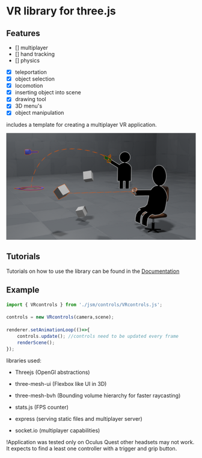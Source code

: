 
# VR library for three.js

## Features
- [] multiplayer
- [] hand tracking
- [] physics
- [x] teleportation
- [x] object selection
- [x] locomotion
- [x] inserting object into scene
- [x] drawing tool
- [x] 3D menu's
- [x] object manipulation

includes a template for creating a multiplayer VR application.

![interaction](./Documentation(ignore)/docs/img/teleportAndSelection.png)

## Tutorials

Tutorials on how to use the library can be found in the [Documentation](https://dominuszagare.github.io/ThreeJS_VR_app_quickstart/)

## Example
```js
import { VRcontrols } from './jsm/controls/VRcontrols.js'; 

controls = new VRcontrols(camera,scene);

renderer.setAnimationLoop(()=>{
    controls.update(); //controls need to be updated every frame
    renderScene();
});
```

libraries used:
- Threejs (OpenGl abstractions)
- three-mesh-ui (Flexbox like UI in 3D)
- three-mesh-bvh (Bounding volume hierarchy for faster raycasting)
- stats.js (FPS counter)

- express (serving static files and multiplayer server)
- socket.io (multiplayer capabilities)

!Application was tested only on  Oculus Quest other headsets may not work.
It expects to find a least one controller with a trigger and grip button.

